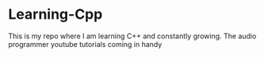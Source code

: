 # Learning-Cpp
This is my repo where I am learning C++ and constantly growing. The audio programmer youtube tutorials coming in handy
